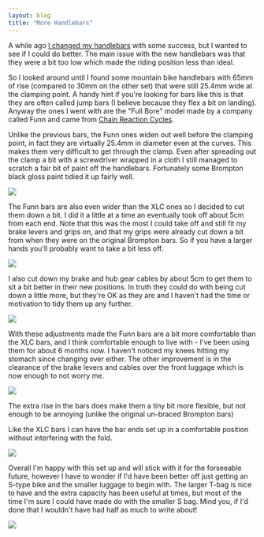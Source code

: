 ```yaml
---
layout: blog
title: "More Handlebars"
---
```


A while ago [I changed my handlebars](/blog/2011/10/20/handlebars) with some success, but I wanted to see if I could do better. The main issue with the new handlebars was that they were a bit too low which made the riding position less than ideal.

So I looked around until I found some mountain bike handlebars with 65mm of rise (compared to 30mm on the other set) that were still 25.4mm wide at the clamping point. A handy hint if you're looking for bars like this is that they are often called jump bars (I believe because they flex a bit on landing). Anyway the ones I went with are the "Full Bore" model made by a company called Funn and came from [Chain Reaction Cycles](http://www.chainreactioncycles.com/Models.aspx?ModelID=15830).

Unlike the previous bars, the Funn ones widen out well before the clamping point, in fact they are virtually 25.4mm in diameter even at the curves. This makes them very difficult to get through the clamp. Even after spreading out the clamp a bit with a screwdriver wrapped in a cloth I still managed to scratch a fair bit of paint off the handlebars. Fortunately some Brompton black gloss paint tidied it up fairly well.

![](https://photos.smugmug.com/photos/i-fLX9Gpr/0/311c5412/O/i-fLX9Gpr.jpg)

The Funn bars are also even wider than the XLC ones so I decided to cut them down a bit. I did it a little at a time an eventually took off about 5cm from each end. Note that this was the most I could take off and still fit my brake levers and grips on, and that my grips were already cut down a bit from when they were on the original Brompton bars. So if you have a larger hands you'll probably want to take a bit less off.

![](https://photos.smugmug.com/photos/i-RW8XKZh/0/2d0b74b5/O/i-RW8XKZh.jpg)

I also cut down my brake and hub gear cables by about 5cm to get them to sit a bit better in their new positions. In truth they could do with being cut down a little more, but they're OK as they are and I haven't had the time or motivation to tidy them up any further.

![](http://dancorder.smugmug.com/photos/i-fMDCfMz/0/O/i-fMDCfMz.jpg)

With these adjustments made the Funn bars are a bit more comfortable than the XLC bars, and I think comfortable enough to live with - I've been using them for about 6 months now. I haven't noticed my knees hitting my stomach since changing over either. The other improvement is in the clearance of the brake levers and cables over the front luggage which is now enough to not worry me.

![](https://photos.smugmug.com/photos/i-ZttVqHq/0/27449a03/O/i-ZttVqHq.jpg)

The extra rise in the bars does make them a tiny bit more flexible, but not enough to be annoying (unlike the original un-braced Brompton bars)

Like the XLC bars I can have the bar ends set up in a comfortable position without interfering with the fold.

![](https://photos.smugmug.com/photos/i-kFZXhCz/0/fa4ae873/O/i-kFZXhCz.jpg)

Overall I'm happy with this set up and will stick with it for the forseeable future, however I have to wonder if I'd have been better off just getting an S-type bike and the smaller luggage to begin with. The larger T-bag is nice to have and the extra capacity has been useful at times, but most of the time I'm sure I could have made do with the smaller S bag. Mind you, if I'd done that I wouldn't have had half as much to write about! 

![](http://dancorder.smugmug.com/photos/i-HMKbcc9/0/O/i-HMKbcc9.jpg)
